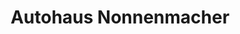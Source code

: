 ---
title: "Autohaus Nonnenmacher"
url: /walddorfhaeslach/autohaus-nonnenmacher/
shop: Autowerkstatt
---